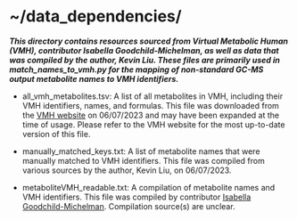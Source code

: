 # ~/data_dependencies/

***This directory contains resources sourced from Virtual Metabolic Human (VMH), contributor Isabella Goodchild-Michelman, as well as data that was compiled by the author, Kevin Liu. These files are primarily used in match_names_to_vmh.py for the mapping of non-standard GC-MS output metabolite names to VMH identifiers.***

- all_vmh_metabolites.tsv: A list of all metabolites in VMH, including their VMH identifiers, names, and formulas. This file was downloaded from the [VMH website](https://www.vmh.life/#/home) on 06/07/2023 and may have been expanded at the time of usage. Please refer to the VMH website for the most up-to-date version of this file.

- manually_matched_keys.txt: A list of metabolite names that were manually matched to VMH identifiers. This file was compiled from various sources by the author, Kevin Liu, on 06/07/2023.

- metaboliteVMH_readable.txt: A compilation of metabolite names and VMH identifiers. This file was compiled by contributor [Isabella Goodchild-Michelman](https://www.linkedin.com/in/isabella-goodchild-michelman-921bab196). Compilation source(s) are unclear.
